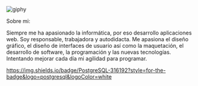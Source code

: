 
![giphy](https://github.com/Rosten1805/Rosten1805/assets/123247001/dafd93f8-85dc-4159-9b56-4f35d2958302)

Sobre mi:

Siempre me ha apasionado la informática, por eso desarrollo aplicaciones web.
Soy responsable, trabajadora y autodidacta. Me apasiona el diseño gráfico, el diseño de interfaces de usuario así como la maquetación, el desarrollo de software, la programación y las nuevas tecnologías. 
Intentando mejorar cada día mi agilidad para programar.

https://img.shields.io/badge/PostgreSQL-316192?style=for-the-badge&logo=postgresql&logoColor=white


